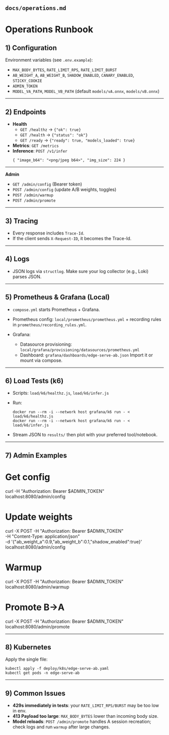## `docs/operations.md`

# Operations Runbook

## 1) Configuration
Environment variables (see `.env.example`):
- `MAX_BODY_BYTES`, `RATE_LIMIT_RPS`, `RATE_LIMIT_BURST`
- `AB_WEIGHT_A`, `AB_WEIGHT_B`, `SHADOW_ENABLED`, `CANARY_ENABLED`, `STICKY_COOKIE`
- `ADMIN_TOKEN`
- `MODEL_VA_PATH`, `MODEL_VB_PATH` (default `models/vA.onnx`, `models/vB.onnx`)

---

## 2) Endpoints
- **Health**
  - `GET /healthz` → `{"ok": true}`
  - `GET /health` → `{"status": "ok"}`
  - `GET /ready` → `{"ready": true, "models_loaded": true}`
- **Metrics**: `GET /metrics`
- **Inference**: `POST /v1/infer`  
  ```
  { "image_b64": "<png/jpeg b64>", "img_size": 224 }
  ```

---

 **Admin**

  * `GET /admin/config` (Bearer token)
  * `POST /admin/config` (update A/B weights, toggles)
  * `POST /admin/warmup`
  * `POST /admin/promote`

---

## 3) Tracing

* Every response includes `Trace-Id`.
* If the client sends `X-Request-ID`, it becomes the Trace-Id.

---

## 4) Logs

* JSON logs via `structlog`. Make sure your log collector (e.g., Loki) parses JSON.

---

## 5) Prometheus & Grafana (Local)

* `compose.yml` starts Prometheus + Grafana.
* Prometheus config: `local/prometheus/prometheus.yml` + recording rules in `prometheus/recording_rules.yml`.
* Grafana:

  * Datasource provisioning: `local/grafana/provisioning/datasources/prometheus.yml`
  * Dashboard: `grafana/dashboards/edge-serve-ab.json`
    Import it or mount via compose.

---

## 6) Load Tests (k6)

* Scripts: `load/k6/healthz.js`, `load/k6/infer.js`
* Run:

  ```
  docker run --rm -i --network host grafana/k6 run - < load/k6/healthz.js
  docker run --rm -i --network host grafana/k6 run - < load/k6/infer.js
  ```
* Stream JSON to `results/` then plot with your preferred tool/notebook.

---

## 7) Admin Examples

# Get config
curl -H "Authorization: Bearer $ADMIN_TOKEN" localhost:8080/admin/config

# Update weights
curl -X POST -H "Authorization: Bearer $ADMIN_TOKEN" \
     -H "Content-Type: application/json" \
     -d '{"ab_weight_a":0.9,"ab_weight_b":0.1,"shadow_enabled":true}' \
     localhost:8080/admin/config

# Warmup
curl -X POST -H "Authorization: Bearer $ADMIN_TOKEN" localhost:8080/admin/warmup

# Promote B->A
curl -X POST -H "Authorization: Bearer $ADMIN_TOKEN" localhost:8080/admin/promote

---

## 8) Kubernetes

Apply the single file:

```
kubectl apply -f deploy/k8s/edge-serve-ab.yaml
kubectl get pods -n edge-serve-ab
```

----

## 9) Common Issues

* **429s immediately in tests**: your `RATE_LIMIT_RPS/BURST` may be too low in env.
* **413 Payload too large**: `MAX_BODY_BYTES` lower than incoming body size.
* **Model reloads**: `POST /admin/promote` handles A session recreation; check logs and run `warmup` after large changes.
